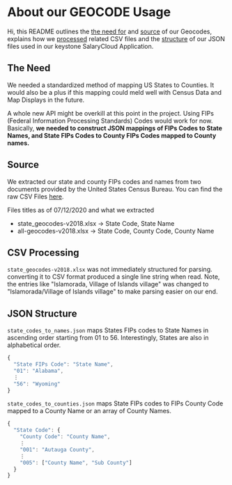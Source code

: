 # About our GEOCODE Usage

Hi, this README outlines the [the need for](#the-need) and [source](#source) of our Geocodes, explains how we [processed](#csv-processing) related CSV files and the [structure](#json-structure) of our JSON files used in our keystone SalaryCloud Application.

## The Need
We needed a standardized method of mapping US States to Counties. It would also be a plus if this mapping could meld well with Census Data and Map Displays in the future.

A whole new API might be overkill at this point in the project. Using FIPs (Federal Information Processing Standards) Codes would work for now. Basically, **we needed to construct JSON mappings of FIPs Codes to State Names, and State FIPs Codes to County FIPs Codes mapped to County names.**

## Source
We extracted our state and county FIPs codes and names from two documents provided by the United States Census Bureau. You can find the raw CSV Files [here](https://www2.census.gov/programs-surveys/popest/geographies/2018/).

Files titles as of 07/12/2020 and what we extracted
- state_geocodes-v2018.xlsx &#8594; State Code, State Name
- all-geocodes-v2018.xlsx &#8594; State Code, County Code, County Name

## CSV Processing
`state_geocodes-v2018.xlsx` was not immediately structured for parsing. converting it to CSV format produced a single line string when read. Note, the entries like "Islamorada, Village of Islands village" was changed to "Islamorada/Village of Islands village" to make parsing easier on our end.


## JSON Structure
`state_codes_to_names.json` maps States FIPs codes to State Names in ascending order starting from 01 to 56. Interestingly, States are also in alphabetical order.
```javascript
{
  "State FIPs Code": "State Name",
  "01": "Alabama",
  ⋮
  "56": "Wyoming"
}
```

`state_codes_to_counties.json` maps State FIPs codes to FIPs County Code mapped to a County Name or an array of County Names.
```javascript
{
  "State Code": {
    "County Code": "County Name",
    ⋮
    "001": "Autauga County",
    ⋮
    "005": ["County Name", "Sub County"]
  }
}
```
